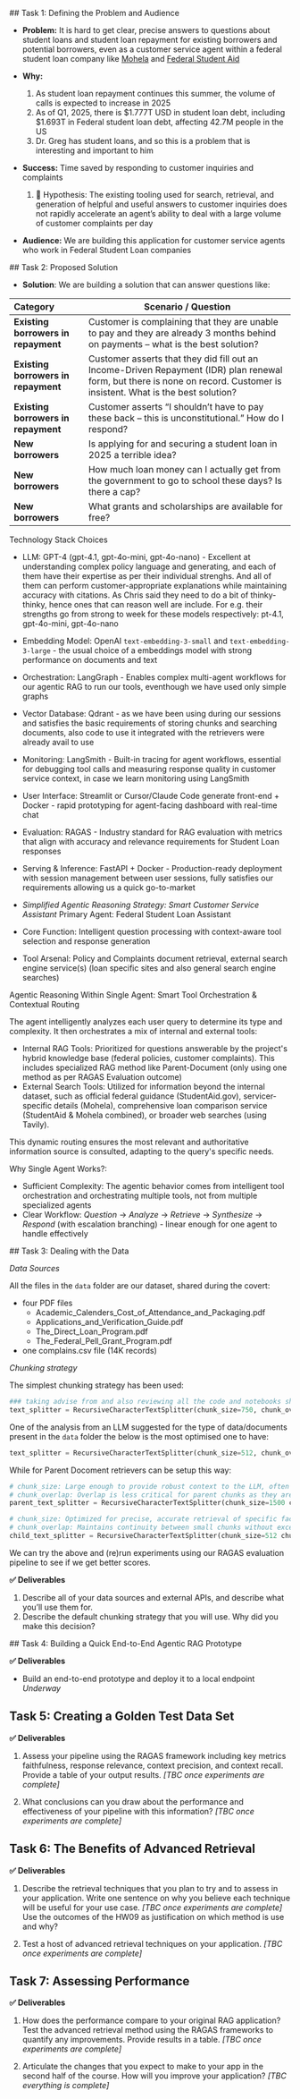 ## Task 1: Defining the Problem and Audience

* **Problem:** It is hard to get clear, precise answers to questions about student loans and student loan repayment for existing borrowers and potential borrowers, even as a customer service agent within a federal student loan company like [Mohela](https://www.mohela.com/) and [Federal Student Aid](https://studentaid.gov/)

* **Why:**  
  1. As student loan repayment continues this summer, the volume of calls is expected to increase in 2025
  2. As of Q1, 2025, there is $1.777T USD in student loan debt, including $1.693T in Federal student loan debt, affecting 42.7M people in the US
  3. Dr. Greg has student loans, and so this is a problem that is interesting and important to him
* **Success:** Time saved by responding to customer inquiries and complaints
  1. 🧪 Hypothesis: The existing tooling used for search, retrieval, and generation of helpful and useful answers to customer inquiries does not rapidly accelerate an agent’s ability to deal with a large volume of customer complaints per day
* **Audience:** We are building this application for customer service agents who work in Federal Student Loan companies

## Task 2: Proposed Solution
* **Solution**: We are building a solution that can answer questions like:

| Category | Scenario / Question |
| :---- | ----- |
| **Existing borrowers in repayment** | Customer is complaining that they are unable to pay and they are already 3 months behind on payments – what is the best solution? |
| **Existing borrowers in repayment** | Customer asserts that they did fill out an Income-Driven Repayment (IDR) plan renewal form, but there is none on record. Customer is insistent. What is the best solution? |
| **Existing borrowers in repayment** | Customer asserts “I shouldn’t have to pay these back – this is unconstitutional.” How do I respond? |
| **New borrowers** | Is applying for and securing a student loan in 2025 a terrible idea? |
| **New borrowers** | How much loan money can I actually get from the government to go to school these days? Is there a cap? |
| **New borrowers** | What grants and scholarships are available for free? |


Technology Stack Choices

- LLM: GPT-4 (gpt-4.1, gpt-4o-mini, gpt-4o-nano) - Excellent at understanding complex policy language and generating, and each of them have their expertise as per their individual strenghs. And all of them can perform customer-appropriate explanations while maintaining accuracy with citations. As Chris said they need to do a bit of thinky-thinky, hence ones that can reason well are include. For e.g. their strengths go from strong to week for these models respectively: pt-4.1, gpt-4o-mini, gpt-4o-nano
- Embedding Model: OpenAI `text-embedding-3-small` and `text-embedding-3-large` - the usual choice of a embeddings model with strong performance on documents and text
- Orchestration: LangGraph - Enables complex multi-agent workflows for our agentic RAG to run our tools, eventhough we have used only simple graphs
- Vector Database: Qdrant - as we have been using during our sessions and satisfies the basic requirements of storing chunks and searching documents, also code to use it integrated with the retrievers were already avail to use
- Monitoring: LangSmith - Built-in tracing for agent workflows, essential for debugging tool calls and measuring response quality in customer service context, in case we learn monitoring using LangSmith
- User Interface: Streamlit or Cursor/Claude Code generate front-end + Docker - rapid prototyping for agent-facing dashboard with real-time chat
- Evaluation: RAGAS - Industry standard for RAG evaluation with metrics that align with accuracy and relevance requirements for Student Loan responses
- Serving & Inference: FastAPI + Docker - Production-ready deployment with session management between user sessions, fully satisfies our requirements allowing us a quick go-to-market

- _Simplified Agentic Reasoning Strategy: Smart Customer Service Assistant_
Primary Agent: Federal Student Loan Assistant
- Core Function: Intelligent question processing with context-aware tool selection and response generation
- Tool Arsenal: Policy and Complaints document retrieval, external search engine service(s) (loan specific sites and also general search engine searches)

Agentic Reasoning Within Single Agent: Smart Tool Orchestration & Contextual Routing

  The agent intelligently analyzes each user query to determine its type and complexity. It then orchestrates a mix of
  internal and external tools:

   * Internal RAG Tools: Prioritized for questions answerable by the project's hybrid knowledge base (federal policies,
      customer complaints). This includes specialized RAG method like Parent-Document (only using one method as per RAGAS Evaluation outcome)
   * External Search Tools: Utilized for information beyond the internal dataset, such as official federal guidance
     (StudentAid.gov), servicer-specific details (Mohela), comprehensive loan comparison service (StudentAid & Mohela combined), or broader web searches (using Tavily).

  This dynamic routing ensures the most relevant and authoritative information source is consulted, adapting to the query's specific needs.

Why Single Agent Works?:
- Sufficient Complexity: The agentic behavior comes from intelligent tool orchestration and orchestrating multiple tools, not from multiple specialized agents
- Clear Workflow: _Question_ → _Analyze_ → _Retrieve_ → _Synthesize_ → _Respond_ (with escalation branching) - linear enough for one agent to handle effectively

## Task 3: Dealing with the Data

_Data Sources_

All the files in the `data` folder are our dataset, shared during the covert:
- four PDF files 
  - Academic_Calenders_Cost_of_Attendance_and_Packaging.pdf
  - Applications_and_Verification_Guide.pdf
  - The_Direct_Loan_Program.pdf
  - The_Federal_Pell_Grant_Program.pdf
- one complains.csv file (14K records)

_Chunking strategy_

The simplest chunking strategy has been used:
```python
### taking advise from and also reviewing all the code and notebooks shared on RAG and works (legacy implementation)
text_splitter = RecursiveCharacterTextSplitter(chunk_size=750, chunk_overlap=100)
```
One of the analysis from an LLM suggested for the type of data/documents present in the `data` folder the below is the most optimised one to have:
```python
text_splitter = RecursiveCharacterTextSplitter(chunk_size=512, chunk_overlap=50)
```

While for Parent Docoment retrievers can be setup this way:
```python
# chunk_size: Large enough to provide robust context to the LLM, often capturing a complete, self-contained section of the handbook.
# chunk_overlap: Overlap is less critical for parent chunks as they are not directly used for similarity search.
parent_text_splitter = RecursiveCharacterTextSplitter(chunk_size=1500 chunk_overlap=0)

# chunk_size: Optimized for precise, accurate retrieval of specific facts and regulations.
# chunk_overlap: Maintains continuity between small chunks without excessive redundancy.
child_text_splitter = RecursiveCharacterTextSplitter(chunk_size=512 chunk_overlap=50)
```
We can try the above and (re)run experiments using our RAGAS evaluation pipeline to see if we get better scores.

**✅ Deliverables**
1. Describe all of your data sources and external APIs, and describe what you’ll use them for.
2. Describe the default chunking strategy that you will use.  Why did you make this decision?

## Task 4: Building a Quick End-to-End Agentic RAG Prototype

**✅ Deliverables**
- Build an end-to-end prototype and deploy it to a local endpoint
_Underway_

## Task 5: Creating a Golden Test Data Set

**✅ Deliverables**
1. Assess your pipeline using the RAGAS framework including key metrics faithfulness, response relevance, context precision, and context recall.  Provide a table of your output results.
_[TBC once experiments are complete]_

2. What conclusions can you draw about the performance and effectiveness of your pipeline with this information?
_[TBC once experiments are complete]_

## Task 6: The Benefits of Advanced Retrieval

**✅ Deliverables**
1. Describe the retrieval techniques that you plan to try and to assess in your application. Write one sentence on why you believe each technique will be useful for your use case.
_[TBC once experiments are complete]_
Use the outcomes of the HW09 as justification on which method is use and why?

2. Test a host of advanced retrieval techniques on your application.
_[TBC once experiments are complete]_

## Task 7: Assessing Performance

**✅ Deliverables**
1. How does the performance compare to your original RAG application?  Test the advanced retrieval method using the RAGAS frameworks to quantify any improvements.  Provide results in a table.
_[TBC once experiments are complete]_

2. Articulate the changes that you expect to make to your app in the second half of the course. How will you improve your application?
_[TBC everything is complete]_